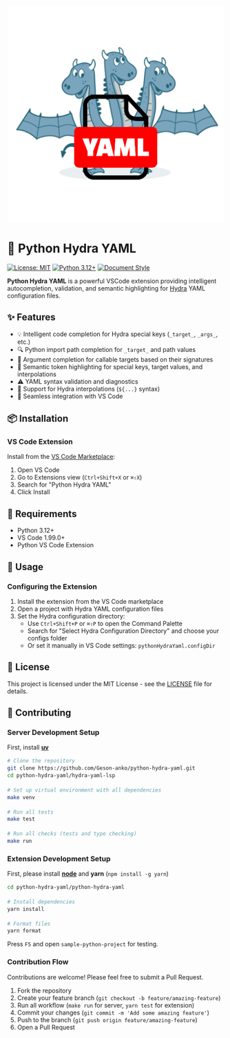 ![logo](./python-hydra-yaml/docs/images/logo.png)

# 🐉 Python Hydra YAML

[![License: MIT](https://img.shields.io/badge/License-MIT-yellow.svg)](LICENSE)
[![Python 3.12+](https://img.shields.io/badge/python-3.12+-blue.svg)](https://www.python.org/downloads/)
[![Document Style](https://img.shields.io/badge/%20docstyle-google-3666d6.svg)](https://google.github.io/styleguide/pyguide.html#s3.8-comments-and-docstrings)

**Python Hydra YAML** is a powerful VSCode extension providing intelligent autocompletion, validation, and semantic highlighting for [Hydra](https://hydra.cc) YAML configuration files.

## ✨ Features

- 💡 Intelligent code completion for Hydra special keys (`_target_`, `_args_`, etc.)
- 🔍 Python import path completion for `_target_` and path values
- 🧩 Argument completion for callable targets based on their signatures
- 🎨 Semantic token highlighting for special keys, target values, and interpolations
- ⚠️ YAML syntax validation and diagnostics
- 🔄 Support for Hydra interpolations (`${...}` syntax)
- 🔌 Seamless integration with VS Code

## 📦 Installation

### VS Code Extension

Install from the [VS Code Marketplace](https://marketplace.visualstudio.com/items?itemName=GesonAnko.python-hydra-yaml):

1. Open VS Code
2. Go to Extensions view (`Ctrl+Shift+X` or `⌘⇧X`)
3. Search for "Python Hydra YAML"
4. Click Install

## 🧰 Requirements

- Python 3.12+
- VS Code 1.99.0+
- Python VS Code Extension

## 📝 Usage

### Configuring the Extension

1. Install the extension from the VS Code marketplace
2. Open a project with Hydra YAML configuration files
3. Set the Hydra configuration directory:
   - Use `Ctrl+Shift+P` or `⌘⇧P` to open the Command Palette
   - Search for "Select Hydra Configuration Directory" and choose your configs folder
   - Or set it manually in VS Code settings: `pythonHydraYaml.configDir`

## 📄 License

This project is licensed under the MIT License - see the [LICENSE](LICENSE) file for details.

## 🤝 Contributing

### Server Development Setup

First, install [**uv**](https://docs.astral.sh/uv/getting-started/installation/)

```bash
# Clone the repository
git clone https://github.com/Geson-anko/python-hydra-yaml.git
cd python-hydra-yaml/hydra-yaml-lsp

# Set up virtual environment with all dependencies
make venv

# Run all tests
make test

# Run all checks (tests and type checking)
make run
```

### Extension Development Setup

First, please install [**node**](https://nodejs.org/en/download/) and **yarn** (`npm install -g yarn`)

```bash
cd python-hydra-yaml/python-hydra-yaml

# Install dependencies
yarn install

# Format files
yarn format
```

Press `F5` and open `sample-python-project` for testing.

### Contribution Flow

Contributions are welcome! Please feel free to submit a Pull Request.

1. Fork the repository
2. Create your feature branch (`git checkout -b feature/amazing-feature`)
3. Run all workflow (`make run` for server, `yarn test` for extension)
4. Commit your changes (`git commit -m 'Add some amazing feature'`)
5. Push to the branch (`git push origin feature/amazing-feature`)
6. Open a Pull Request
